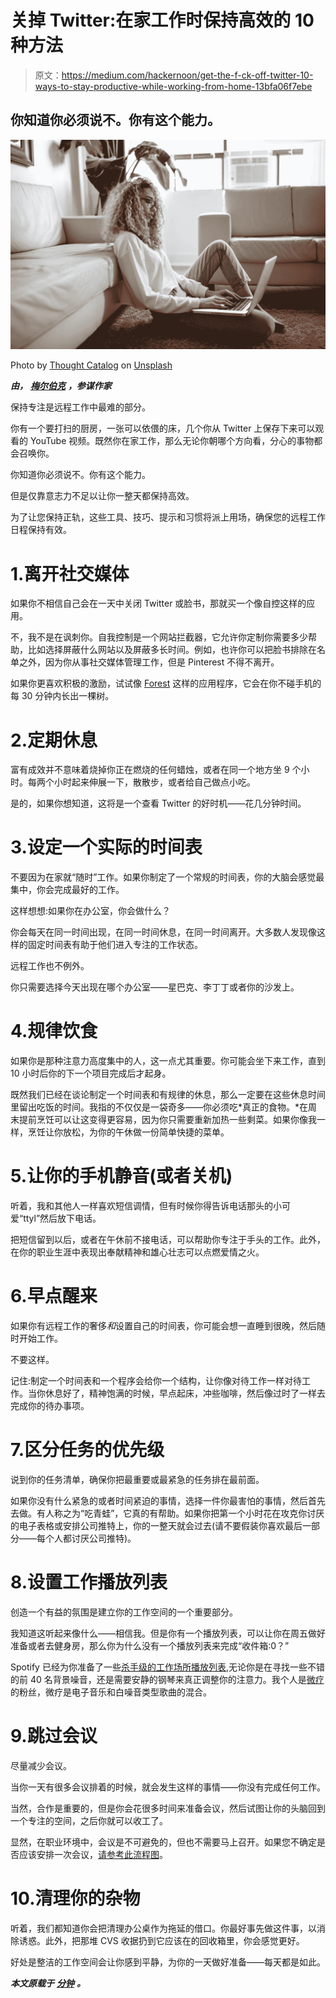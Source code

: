 # 关掉 Twitter:在家工作时保持高效的 10 种方法

> 原文：<https://medium.com/hackernoon/get-the-f-ck-off-twitter-10-ways-to-stay-productive-while-working-from-home-13bfa06f7ebe>

## 你知道你必须说不。你有这个能力。

![](img/51a9e0224ec09e36394fc4a018bf7a57.png)

Photo by [Thought Catalog](https://unsplash.com/@thoughtcatalog?utm_source=medium&utm_medium=referral) on [Unsplash](https://unsplash.com?utm_source=medium&utm_medium=referral)

***由，*** [***梅尔伯克***](https://medium.com/u/8b80a1ef1e83?source=post_page-----13bfa06f7ebe--------------------------------) ***，参谋作家***

保持专注是远程工作中最难的部分。

你有一个要打扫的厨房，一张可以依偎的床，几个你从 Twitter 上保存下来可以观看的 YouTube 视频。既然你在家工作，那么无论你朝哪个方向看，分心的事物都会召唤你。

你知道你必须说不。你有这个能力。

但是仅靠意志力不足以让你一整天都保持高效。

为了让您保持正轨，这些工具、技巧、提示和习惯将派上用场，确保您的远程工作日程保持有效。

# 1.离开社交媒体

如果你不相信自己会在一天中关闭 Twitter 或脸书，那就买一个像自控这样的应用。

不，我不是在讽刺你。自我控制是一个网站拦截器，它允许你定制你需要多少帮助，比如选择屏蔽什么网站以及屏蔽多长时间。例如，也许你可以把脸书排除在名单之外，因为你从事社交媒体管理工作，但是 Pinterest 不得不离开。

如果你更喜欢积极的激励，试试像 [Forest](https://www.forestapp.cc/en/) 这样的应用程序，它会在你不碰手机的每 30 分钟内长出一棵树。

# 2.定期休息

富有成效并不意味着烧掉你正在燃烧的任何蜡烛，或者在同一个地方坐 9 个小时。每两个小时起来伸展一下，散散步，或者给自己做点小吃。

是的，如果你想知道，这将是一个查看 Twitter 的好时机——花几分钟时间。

# 3.设定一个实际的时间表

不要因为在家就“随时”工作。如果你制定了一个常规的时间表，你的大脑会感觉最集中，你会完成最好的工作。

这样想想:如果你在办公室，你会做什么？

你会每天在同一时间出现，在同一时间休息，在同一时间离开。大多数人发现像这样的固定时间表有助于他们进入专注的工作状态。

远程工作也不例外。

你只需要选择今天出现在哪个办公室——星巴克、李丁丁或者你的沙发上。

# 4.规律饮食

如果你是那种注意力高度集中的人，这一点尤其重要。你可能会坐下来工作，直到 10 小时后你的下一个项目完成后才起身。

既然我们已经在谈论制定一个时间表和有规律的休息，那么一定要在这些休息时间里留出吃饭的时间。我指的不仅仅是一袋奇多——你必须吃*真正的食物。*在周末提前烹饪可以让这变得更容易，因为你只需要重新加热一些剩菜。如果你像我一样，烹饪让你放松，为你的午休做一份简单快捷的菜单。

# 5.让你的手机静音(或者关机)

听着，我和其他人一样喜欢短信调情，但有时候你得告诉电话那头的小可爱“ttyl”然后放下电话。

把短信留到以后，或者在午休前不接电话，可以帮助你专注于手头的工作。此外，在你的职业生涯中表现出奉献精神和雄心壮志可以点燃爱情之火。

# 6.早点醒来

如果你有远程工作的奢侈*和*设置自己的时间表，你可能会想一直睡到很晚，然后随时开始工作。

不要这样。

记住:制定一个时间表和一个程序会给你一个结构，让你像对待工作一样对待工作。当你休息好了，精神饱满的时候，早点起床，冲些咖啡，然后像过时了一样去完成你的待办事项。

# 7.区分任务的优先级

说到你的任务清单，确保你把最重要或最紧急的任务排在最前面。

如果你没有什么紧急的或者时间紧迫的事情，选择一件你最害怕的事情，然后首先去做。有人称之为“吃青蛙”，它真的有帮助。如果你把第一个小时花在攻克你讨厌的电子表格或安排公司推特上，你的一整天就会过去(请不要假装你喜欢最后一部分——每个人都讨厌公司推特)。

# 8.设置工作播放列表

创造一个有益的氛围是建立你的工作空间的一个重要部分。

我知道这听起来像什么——相信我。但是你有一个播放列表，可以让你在周五做好准备或者去健身房，那么你为什么没有一个播放列表来完成“收件箱:0？”

Spotify 已经为你准备了一些[杀手级的工作场所播放列表](https://open.spotify.com/playlist/37i9dQZF1DWZeKCadgRdKQ),无论你是在寻找一些不错的前 40 名背景噪音，还是需要安静的钢琴来真正调整你的注意力。我个人是[微疗](https://open.spotify.com/playlist/3koj5JhFCc182Qw2mmgaFe)的粉丝，微疗是电子音乐和白噪音类型歌曲的混合。

# 9.跳过会议

尽量减少会议。

当你一天有很多会议排着的时候，就会发生这样的事情——你没有完成任何工作。

当然，合作是重要的，但是你会花很多时间来准备会议，然后试图让你的头脑回到一个专注的空间，之后你就可以收工了。

显然，在职业环境中，会议是不可避免的，但也不需要马上召开。如果您不确定是否应该安排一次会议，[请参考此流程图](https://hbr.org/2015/03/do-you-really-need-to-hold-that-meeting)。

# 10.清理你的杂物

听着，我们都知道你会把清理办公桌作为拖延的借口。你最好事先做这件事，以消除诱惑。此外，把那堆 CVS 收据扔到它应该在的回收箱里，你会感觉更好。

好处是整洁的工作空间会让你感到平静，为你的一天做好准备——每天都是如此。

***本文原载于*** [***分钟***](https://www.minutesmagazine.com/) ***。***